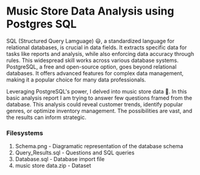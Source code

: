 # Music Store Data Analysis using Postgres SQL

SQL (Structured Query Lamguage) 😃, a standardized language for relational databases, is crucial in data fields. It extracts specific data for tasks like reports and analysis, while also enforcing data accuracy through rules. This widespread skill works across various database systems. PostgreSQL, a free and open-source option, goes beyond relational databases. It offers advanced features for complex data management, making it a popular choice for many data professionals.

Leveraging PostgreSQL's power, I delved into music store data 🌠. In this basic analysis report I am trying to answer few questions framed from the database. This analysis could reveal customer trends, identify popular genres, or optimize inventory management. The possibilities are vast, and the results can inform strategic.

### Filesystems

1. Schema.png - Diagramatic representation of the database schema
2. Query_Results.sql - Questions and SQL queries
3. Database.sql - Database import file
4. music store data.zip - Dataset

